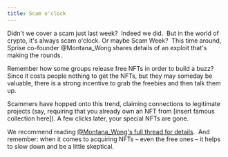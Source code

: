 ```yaml
---
title: Scam o'clock
---
```

Didn't we cover a scam just last week?  Indeed we did.  But in the world of crypto, it's always scam o'clock. Or maybe Scam Week?  This time around, Sprise co-founder @Montana\_Wong shares details of an exploit that's making the rounds. 

Remember how some groups release free NFTs in order to build a buzz? Since it costs people nothing to get the NFTs, but they may someday be valuable, there is a strong incentive to grab the freebies and then talk them up. 

Scammers have hopped onto this trend, claiming connections to legitimate projects (say, requiring that you already own an NFT from \[insert famous collection here\]). A few clicks later, your special NFTs are gone. 

We recommend reading [@Montana\_Wong's full thread for details](https://twitter.com/Montana_Wong/status/1545081928017031168).  And remember: when it comes to acquiring NFTs – even the free ones – it helps to slow down and be a little skeptical.